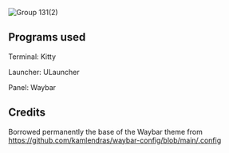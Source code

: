 ![Group 131(2)](https://github.com/user-attachments/assets/771cfa88-bfaa-486e-a6af-bea3be303bbf)

## Programs used

Terminal: Kitty

Launcher: ULauncher

Panel: Waybar

## Credits

Borrowed permanently the base of the Waybar theme from https://github.com/kamlendras/waybar-config/blob/main/.config
